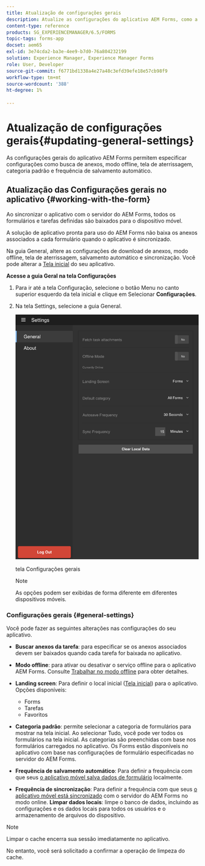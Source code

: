 ```yaml
---
title: Atualização de configurações gerais
description: Atualize as configurações do aplicativo AEM Forms, como a tela inicial, e busque as opções de pontos iniciais e anexos
content-type: reference
products: SG_EXPERIENCEMANAGER/6.5/FORMS
topic-tags: forms-app
docset: aem65
exl-id: 3e74cda2-ba3e-4ee9-b7d0-76a804232199
solution: Experience Manager, Experience Manager Forms
role: User, Developer
source-git-commit: f6771bd1338a4e27a48c3efd39efe18e57cb98f9
workflow-type: tm+mt
source-wordcount: '388'
ht-degree: 1%

---
```


# Atualização de configurações gerais{#updating-general-settings}

As configurações gerais do aplicativo AEM Forms permitem especificar configurações como busca de anexos, modo offline, tela de aterrissagem, categoria padrão e frequência de salvamento automático.

## Atualização das Configurações gerais no aplicativo {#working-with-the-form}

Ao sincronizar o aplicativo com o servidor do AEM Forms, todos os formulários e tarefas definidas são baixados para o dispositivo móvel.

A solução de aplicativo pronta para uso do AEM Forms não baixa os anexos associados a cada formulário quando o aplicativo é sincronizado.

Na guia General, altere as configurações de download de anexos, modo offline, tela de aterrissagem, salvamento automático e sincronização. Você pode alterar a [Tela inicial](../../forms/using/home-screen.md) do seu aplicativo.

**Acesse a guia Geral na tela Configurações**

1. Para ir até a tela Configuração, selecione o botão Menu no canto superior esquerdo da tela inicial e clique em Selecionar **Configurações**.
1. Na tela Settings, selecione a guia General.

   ![Configurações gerais no aplicativo AEM Forms](assets/gen-settings-1.png)

   tela Configurações gerais

   >[!NOTE]
   >
   >As opções podem ser exibidas de forma diferente em diferentes dispositivos móveis.

### Configurações gerais {#general-settings}

Você pode fazer as seguintes alterações nas configurações do seu aplicativo.

* **Buscar anexos da tarefa**: para especificar se os anexos associados devem ser baixados quando cada tarefa for baixada no aplicativo.
* **Modo offline**: para ativar ou desativar o serviço offline para o aplicativo AEM Forms. Consulte [Trabalhar no modo offline](/help/forms/using/work-offline-mode.md) para obter detalhes.
* **Landing screen**: Para definir o local inicial ([Tela inicial](../../forms/using/home-screen.md)) para o aplicativo.
Opções disponíveis:

   * Forms
   * Tarefas
   * Favoritos

* **Categoria padrão**: permite selecionar a categoria de formulários para mostrar na tela inicial. Ao selecionar Tudo, você pode ver todos os formulários na tela inicial. As categorias são preenchidas com base nos formulários carregados no aplicativo. Os Forms estão disponíveis no aplicativo com base nas configurações de formulário especificadas no servidor do AEM Forms.

* **Frequência de salvamento automático**: Para definir a frequência com que seus [o aplicativo móvel salva dados de formulário](../../forms/using/autosave-data-app.md) localmente.
* **Frequência de sincronização**: Para definir a frequência com que seus [o aplicativo móvel está sincronizado](../../forms/using/sync-app.md) com o servidor do AEM Forms no modo online.
  **Limpar dados locais**: limpe o banco de dados, incluindo as configurações e os dados locais para todos os usuários e o armazenamento de arquivos do dispositivo.

>[!NOTE]
>
>Limpar o cache encerra sua sessão imediatamente no aplicativo.
>
>No entanto, você será solicitado a confirmar a operação de limpeza do cache.
